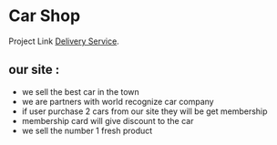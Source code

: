 # Car Shop

Project Link [ Delivery Service](https://courier-sytem.web.app).

## our site :

- we sell the best car in the town
- we are partners with world recognize car company
- if user purchase 2 cars from our site they will be get membership
- membership card will give discount to the car
- we sell the number 1 fresh product
